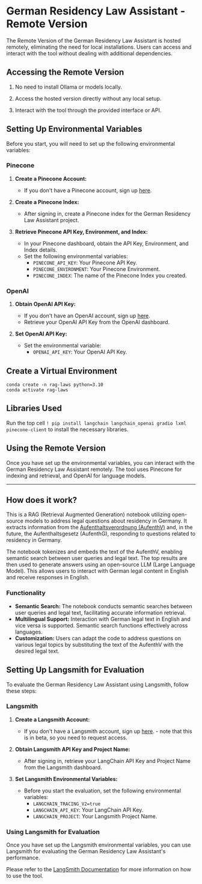 # German Residency Law Assistant - Remote Version

The Remote Version of the German Residency Law Assistant is hosted remotely, eliminating the need for local installations. Users can access and interact with the tool without dealing with additional dependencies.

## Accessing the Remote Version

1. No need to install Ollama or models locally.

2. Access the hosted version directly without any local setup.

3. Interact with the tool through the provided interface or API.

## Setting Up Environmental Variables

Before you start, you will need to set up the following environmental variables:

### Pinecone

1. **Create a Pinecone Account:**
   - If you don't have a Pinecone account, sign up [here](https://www.pinecone.io/).

2. **Create a Pinecone Index:**
   - After signing in, create a Pinecone index for the German Residency Law Assistant project.

3. **Retrieve Pinecone API Key, Environment, and Index:**
   - In your Pinecone dashboard, obtain the API Key, Environment, and Index details.
   - Set the following environmental variables:
     - `PINECONE_API_KEY`: Your Pinecone API Key.
     - `PINECONE_ENVIRONMENT`: Your Pinecone Environment.
     - `PINECONE_INDEX`: The name of the Pinecone Index you created.

### OpenAI

1. **Obtain OpenAI API Key:**
   - If you don't have an OpenAI account, sign up [here](https://beta.openai.com/signup/).
   - Retrieve your OpenAI API Key from the OpenAI dashboard.

2. **Set OpenAI API Key:**
   - Set the environmental variable:
     - `OPENAI_API_KEY`: Your OpenAI API Key.

## Create a Virtual Environment 

```
conda create -n rag-laws python=3.10
conda activate rag-laws
```

## Libraries Used

Run the top cell  `! pip install langchain langchain_openai gradio lxml pinecone-client` to install the necessary libraries.

## Using the Remote Version

Once you have set up the environmental variables, you can interact with the German Residency Law Assistant remotely. The tool uses Pinecone for indexing and retrieval, and OpenAI for language models.

---

## How does it work?

This is a RAG (Retrieval Augmented Generation) notebook utilizing open-source models to address legal questions about residency in Germany. It extracts information from the [Aufenthaltsverordnung (AufenthV)](https://www.gesetze-im-internet.de/aufenthv/BJNR294510004.html) and, in the future, the Aufenthaltsgesetz (AufenthG), responding to questions related to residency in Germany.

The notebook tokenizes and embeds the text of the AufenthV, enabling semantic search between user queries and legal text. The top results are then used to generate answers using an open-source LLM (Large Language Model). This allows users to interact with German legal content in English and receive responses in English.

### Functionality

- **Semantic Search:** The notebook conducts semantic searches between user queries and legal text, facilitating accurate information retrieval.
- **Multilingual Support:** Interaction with German legal text in English and vice versa is supported. Semantic search functions effectively across languages.
- **Customization:** Users can adapt the code to address questions on various legal topics by substituting the text of the AufenthV with the desired legal text.



## Setting Up Langsmith for Evaluation

To evaluate the German Residency Law Assistant using Langsmith, follow these steps:

### Langsmith

1. **Create a Langsmith Account:**
   - If you don't have a Langsmith account, sign up [here](https://langsmith.com/). - note that this is in beta, so you need to request access.

2. **Obtain Langsmith API Key and Project Name:**
   - After signing in, retrieve your LangChain API Key and Project Name from the Langsmith dashboard.

3. **Set Langsmith Environmental Variables:**
   - Before you start the evaluation, set the following environmental variables:
     - `LANGCHAIN_TRACING_V2=true`
     - `LANGCHAIN_API_KEY`: Your LangChain API Key.
     - `LANGCHAIN_PROJECT`: Your Langsmith Project Name.

### Using Langsmith for Evaluation

Once you have set up the Langsmith environmental variables, you can use Langsmith for evaluating the German Residency Law Assistant's performance.

Please refer to the [LangSmith Documentation](https://api.smith.langchain.com/redoc) for more information on how to use the tool.
